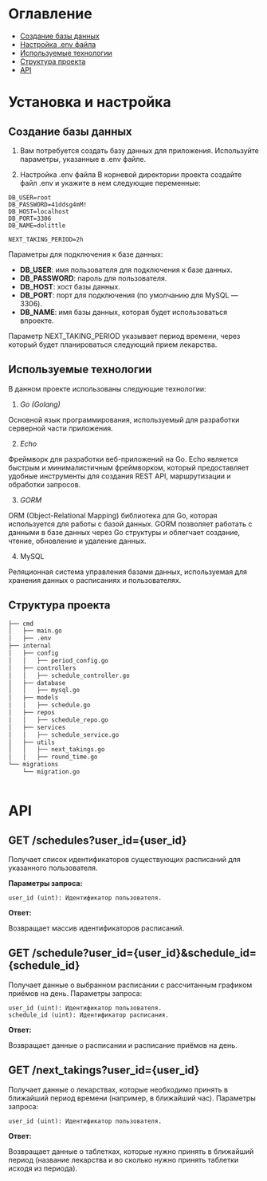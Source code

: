 # Оглавление

- [Создание базы данных](##создание-базы-данных)
- [Настройка .env файла](##настройка-env-файла)
- [Используемые технологии](##используемые-технологии)
- [Структура проекта](##структура-проекта)
- [API](##api)

# Установка и настройка

## Создание базы данных

1. Вам потребуется создать базу данных для приложения. Используйте параметры, указанные в .env файле.

2. Настройка .env файла
В корневой директории проекта создайте файл .env и укажите в нем следующие переменные:

```env
DB_USER=root
DB_PASSWORD=41ddsg4mM!
DB_HOST=localhost
DB_PORT=3306
DB_NAME=dolittle

NEXT_TAKING_PERIOD=2h
```

Параметры для подключения к базе данных:

- **DB_USER**: имя пользователя для подключения к базе данных.
- **DB_PASSWORD**: пароль для пользователя.
- **DB_HOST**: хост базы данных.
- **DB_PORT**: порт для подключения (по умолчанию для MySQL —3306).
- **DB_NAME**: имя базы данных, которая будет использоваться впроекте.

Параметр NEXT_TAKING_PERIOD указывает период времени, через который будет планироваться следующий прием лекарства.

## Используемые технологии


В данном проекте использованы следующие технологии:
1. *Go (Golang)*

Основной язык программирования, используемый для разработки серверной части приложения. 

2. *Echo*

Фреймворк для разработки веб-приложений на Go. Echo является быстрым и минималистичным фреймворком, который предоставляет удобные инструменты для создания REST API, маршрутизации и обработки запросов.

3. *GORM*

ORM (Object-Relational Mapping) библиотека для Go, которая используется для работы с базой данных. GORM позволяет работать с данными в базе данных через Go структуры и облегчает создание, чтение, обновление и удаление данных.

4. MySQL

Реляционная система управления базами данных, используемая для хранения данных о расписаниях и пользователях.

## Структура проекта


```bash
├── cmd
│   ├── main.go
│   ├── .env
├── internal
│   ├── config
│   │   ├── period_config.go
│   ├── controllers
│   │   ├── schedule_controller.go
│   ├── database
│   │   ├── mysql.go
│   ├── models
│   │   ├── schedule.go
│   ├── repos
│   │   ├── schedule_repo.go
│   ├── services
│   │   ├── schedule_service.go
│   ├── utils
│   │   ├── next_takings.go
│   │   ├── round_time.go
└── migrations
    └── migration.go



```


# API

## GET /schedules?user_id={user_id}

Получает список идентификаторов существующих расписаний для указанного пользователя.

**Параметры запроса:**

    user_id (uint): Идентификатор пользователя.

**Ответ:**

Возвращает массив идентификаторов расписаний.


## GET /schedule?user_id={user_id}&schedule_id={schedule_id}

Получает данные о выбранном расписании с рассчитанным графиком приёмов на день.
Параметры запроса:

    user_id (uint): Идентификатор пользователя.
    schedule_id (uint): Идентификатор расписания.

**Ответ:**

Возвращает данные о расписании и расписание приёмов на день.


## GET /next_takings?user_id={user_id}
    
Получает данные о лекарствах, которые необходимо принять в ближайший период времени (например, в ближайший час).
Параметры запроса:

    user_id (uint): Идентификатор пользователя.

**Ответ:**

Возвращает данные о таблетках, которые нужно принять в ближайший период (название лекарства и во сколько нужно принять таблетки исходя из периода).